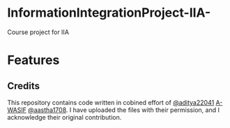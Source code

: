 # InformationIntegrationProject-IIA-
Course project for IIA
# Features


## Credits
This repository contains code written in cobined effort of [@aditya22041](https://github.com/aditya22041) [A-WASIF](https://github.com/A-WASIF) [@aastha1708](https://github.com/aastha1708). 
I have uploaded the files with their permission, and I acknowledge their original contribution.
